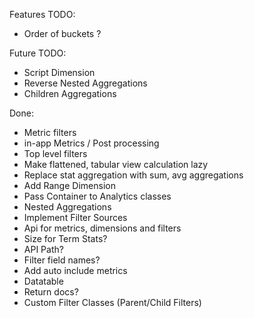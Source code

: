 Features TODO:
- Order of buckets ?

Future TODO:
- Script Dimension
- Reverse Nested Aggregations
- Children Aggregations

Done:
- Metric filters
- in-app Metrics / Post processing
- Top level filters
- Make flattened, tabular view calculation lazy
- Replace stat aggregation with sum, avg aggregations
- Add Range Dimension
- Pass Container to Analytics classes
- Nested Aggregations
- Implement Filter Sources
- Api for metrics, dimensions and filters
- Size for Term Stats?
- API Path?
- Filter field names?
- Add auto include metrics
- Datatable
- Return docs?
- Custom Filter Classes (Parent/Child Filters)